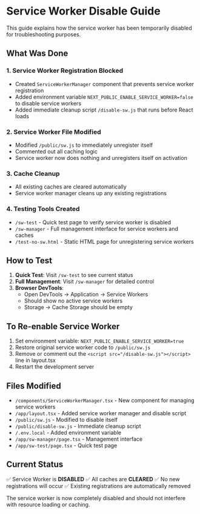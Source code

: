 # Service Worker Disable Guide

This guide explains how the service worker has been temporarily disabled for troubleshooting purposes.

## What Was Done

### 1. Service Worker Registration Blocked
- Created `ServiceWorkerManager` component that prevents service worker registration
- Added environment variable `NEXT_PUBLIC_ENABLE_SERVICE_WORKER=false` to disable service workers
- Added immediate cleanup script `/disable-sw.js` that runs before React loads

### 2. Service Worker File Modified
- Modified `/public/sw.js` to immediately unregister itself
- Commented out all caching logic
- Service worker now does nothing and unregisters itself on activation

### 3. Cache Cleanup
- All existing caches are cleared automatically
- Service worker manager cleans up any existing registrations

### 4. Testing Tools Created
- `/sw-test` - Quick test page to verify service worker is disabled
- `/sw-manager` - Full management interface for service workers and caches
- `/test-no-sw.html` - Static HTML page for unregistering service workers

## How to Test

1. **Quick Test**: Visit `/sw-test` to see current status
2. **Full Management**: Visit `/sw-manager` for detailed control
3. **Browser DevTools**: 
   - Open DevTools → Application → Service Workers
   - Should show no active service workers
   - Storage → Cache Storage should be empty

## To Re-enable Service Worker

1. Set environment variable: `NEXT_PUBLIC_ENABLE_SERVICE_WORKER=true`
2. Restore original service worker code to `/public/sw.js`
3. Remove or comment out the `<script src="/disable-sw.js"></script>` line in layout.tsx
4. Restart the development server

## Files Modified

- `/components/ServiceWorkerManager.tsx` - New component for managing service workers
- `/app/layout.tsx` - Added service worker manager and disable script
- `/public/sw.js` - Modified to disable itself
- `/public/disable-sw.js` - Immediate cleanup script
- `/.env.local` - Added environment variable
- `/app/sw-manager/page.tsx` - Management interface
- `/app/sw-test/page.tsx` - Quick test page

## Current Status

✅ Service Worker is **DISABLED**
✅ All caches are **CLEARED**
✅ No new registrations will occur
✅ Existing registrations are automatically removed

The service worker is now completely disabled and should not interfere with resource loading or caching.